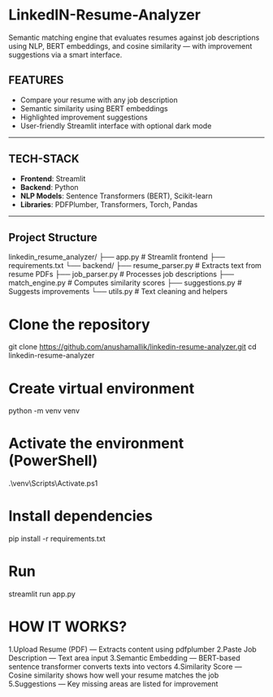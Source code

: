 # LinkedIN-Resume-Analyzer
Semantic matching engine that evaluates resumes against job descriptions using NLP, BERT embeddings, and cosine similarity — with improvement suggestions via a smart interface.

## FEATURES

- Compare your resume with any job description
- Semantic similarity using BERT embeddings
- Highlighted improvement suggestions
- User-friendly Streamlit interface with optional dark mode

---

## TECH-STACK

- **Frontend**: Streamlit
- **Backend**: Python
- **NLP Models**: Sentence Transformers (BERT), Scikit-learn
- **Libraries**: PDFPlumber, Transformers, Torch, Pandas

---
## Project Structure

linkedin_resume_analyzer/
├── app.py # Streamlit frontend
├── requirements.txt
└── backend/
├── resume_parser.py # Extracts text from resume PDFs
├── job_parser.py # Processes job descriptions
├── match_engine.py # Computes similarity scores
├── suggestions.py # Suggests improvements
└── utils.py # Text cleaning and helpers


#  Clone the repository
git clone https://github.com/anushamallik/linkedin-resume-analyzer.git
cd linkedin-resume-analyzer
# Create virtual environment
python -m venv venv
# Activate the environment (PowerShell)
.\venv\Scripts\Activate.ps1
# Install dependencies
pip install -r requirements.txt
# Run
streamlit run app.py

# HOW IT WORKS?
1.Upload Resume (PDF) — Extracts content using pdfplumber
2.Paste Job Description — Text area input
3.Semantic Embedding — BERT-based sentence transformer converts texts into vectors
4.Similarity Score — Cosine similarity shows how well your resume matches the job
5.Suggestions — Key missing areas are listed for improvement



